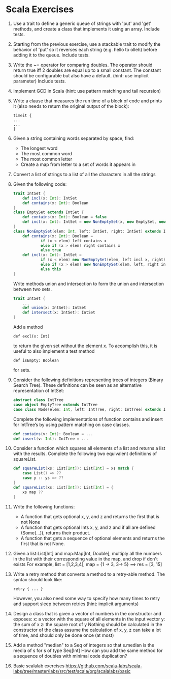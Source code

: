 # Scala Exercises

1. Use a trait to define a generic queue of strings with 'put' and 'get' methods, and create a class that implements it using an array. Include tests.
2. Starting from the previous exercise, use a stackable trait to modify the behavior of 'put' so it reverses each string (e.g. hello to olleh) before adding it to the queue. Include tests.
3. Write the ~= operator for comparing doubles. The operator should return true iff 2 doubles are equal up to a small constant. The constant should be configurable but also have a default. (hint: use implicit parameter) Include tests.
4. Implement GCD in Scala (hint: use pattern matching and tail recursion)
5. Write a clause that measures the run time of a block of code and prints it (also needs to return the original output of the block):
   ```
   timeit {
   ...
   ...
   }
   ```
6. Given a string containing words separated by space, find:
   - The longest word
   - The most common word
   - The most common letter
   - Create a map from letter to a set of words it appears in
7. Convert a list of strings to a list of all the characters in all the strings
8. Given the following code:

   ```scala
   trait IntSet {
       def incl(x: Int): IntSet
       def contains(x: Int): Boolean
   }
   class EmptySet extends IntSet {
       def contains(x: Int): Boolean = false
       def incl(x: Int): IntSet = new NonEmptySet(x, new EmptySet, new EmptySet)
   }
   class NonEmptySet(elem: Int, left: IntSet, right: IntSet) extends IntSet {
       def contains(x: Int): Boolean =
               if (x < elem) left contains x
               else if (x > elem) right contains x
               else true
       def incl(x: Int): IntSet =
               if (x < elem) new NonEmptySet(elem, left incl x, right)
               else if (x > elem) new NonEmptySet(elem, left, right incl x)
               else this
   }
   ```

   Write methods union and intersection to form the union and intersection between two sets.

   ```scala
   trait IntSet {
       ...
       def union(x: IntSet): IntSet
       def intersect(x: IntSet): IntSet
   }
   ```

   Add a method

   ```
   def excl(x: Int)
   ```

   to return the given set without the element x. To accomplish this, it is useful to also implement a test method

   ```
   def isEmpty: Boolean
   ```

   for sets.

9. Consider the following definitions representing trees of integers (Binary Search Tree). These definitions can be seen as an alternative representation of IntSet:
   ```scala
   abstract class IntTree
   case object EmptyTree extends IntTree
   case class Node(elem: Int, left: IntTree, right: IntTree) extends IntTree
   ```
   Complete the following implementations of function contains and insert for IntTree’s by using pattern matching on case classes.
   ```scala
   def contains(v: Int): Boolean = ...
   def insert(v: Int): IntTree = ...
   ```
10. Consider a function which squares all elements of a list and returns a list with the results. Complete the following two equivalent definitions of squareList.
    ```scala
    def squareList(xs: List[Int]): List[Int] = xs match {
        case List() => ??
        case y :: ys => ??
    }
    def squareList(xs: List[Int]): List[Int] = {
        xs map ??
    }
    ```
11. Write the following functions:
    - A function that gets optional x, y, and z and returns the first that is not None
    - A function that gets optional Ints x, y, and z and if all are defined (Some(...)), returns their product.
    - A function that gets a sequence of optional elements and returns the first that is not None.
12. Given a list:List[Int] and map:Map[Int, Double], multiply all the numbers in the list with their corresponding value in the map, and drop if don't exists
    For example, list = [1,2,3,4], map = {1 -> 3, 3-> 5} ==> res = [3, 15]
13. Write a retry method that converts a method to a retry-able method.
    The syntax should look like:

    `retry { ... }`

    However, you also need some way to specify how many times to retry and support sleep between retries (hint: implicit arguments)

14. Design a class that is given a vector of numbers in the constructor and exposes:
    x: a vector with the square of all elements in the input vector
    y: the sum of x
    z: the square root of y
    Nothing should be calculated in the constructor of the class assume the calculation of x, y, z can take a lot of time, and should only be done once (at most)
15. Add a method "median" to a Seq of integers so that s.median is the media of s for s of type Seq[Int]
    How can you add the same method for a sequence of doubles with minimal code duplication?
16. Basic scalalab exercises https://github.com/scala-labs/scala-labs/tree/master/labs/src/test/scala/org/scalalabs/basic
